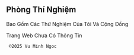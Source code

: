 ## Phòng Thí Nghiệm 

Bao Gồm Các Thử Nghiệm Của Tôi Và Cộng Đồng 

Trang Web Chưa Có Thông Tin



     ©️2025 Vu Minh Ngoc
